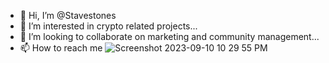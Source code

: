 - 👋 Hi, I’m @Stavestones
- 👀 I’m interested in crypto related projects...
- 💞️ I’m looking to collaborate on marketing and community management...
- 📫 How to reach me ![Screenshot 2023-09-10 10 29 55 PM](https://github.com/Stavestones/Stavestones/assets/143843255/33290df8-41f6-40c4-84bd-3d2cd6ed6051)
<!---
Stavestones/Stavestones is a ✨ special ✨ repository because its `README.md` (this file) appears on your GitHub profile.
You can click the Preview link to take a look at your changes.
--->
